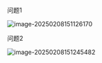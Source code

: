 问题1

![image-20250208151126170](https://cdn.jsdelivr.net/gh/chaixiang2002/repo/picgo/img/202502081511983.png)





问题2

![image-20250208151245482](https://cdn.jsdelivr.net/gh/chaixiang2002/repo/picgo/img/202502081512714.png)
